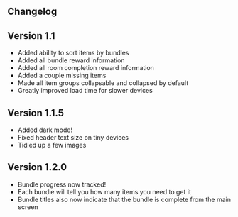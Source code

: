 Changelog
---------

Version 1.1
-----------
* Added ability to sort items by bundles
* Added all bundle reward information
* Added all room completion reward information
* Added a couple missing items
* Made all item groups collapsable and collapsed by default
* Greatly improved load time for slower devices

Version 1.1.5
-------------
* Added dark mode!
* Fixed header text size on tiny devices
* Tidied up a few images

Version 1.2.0
-------------
* Bundle progress now tracked!
* Each bundle will tell you how many items you need to get it
* Bundle titles also now indicate that the bundle is complete from the main screen